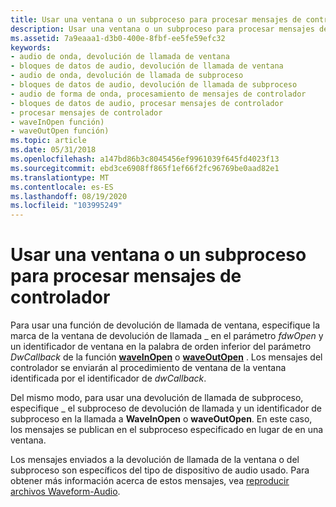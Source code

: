 ```yaml
---
title: Usar una ventana o un subproceso para procesar mensajes de controlador
description: Usar una ventana o un subproceso para procesar mensajes de controlador
ms.assetid: 7a9eaaa1-d3b0-400e-8fbf-ee5fe59efc32
keywords:
- audio de onda, devolución de llamada de ventana
- bloques de datos de audio, devolución de llamada de ventana
- audio de onda, devolución de llamada de subproceso
- bloques de datos de audio, devolución de llamada de subproceso
- audio de forma de onda, procesamiento de mensajes de controlador
- bloques de datos de audio, procesar mensajes de controlador
- procesar mensajes de controlador
- waveInOpen función)
- waveOutOpen función)
ms.topic: article
ms.date: 05/31/2018
ms.openlocfilehash: a147bd86b3c8045456ef9961039f645fd4023f13
ms.sourcegitcommit: ebd3ce6908ff865f1ef66f2fc96769be0aad82e1
ms.translationtype: MT
ms.contentlocale: es-ES
ms.lasthandoff: 08/19/2020
ms.locfileid: "103995249"
---
```

# <a name="using-a-window-or-thread-to-process-driver-messages"></a>Usar una ventana o un subproceso para procesar mensajes de controlador

Para usar una función de devolución de llamada de ventana, especifique la marca de la ventana de devolución de llamada \_ en el parámetro *fdwOpen* y un identificador de ventana en la palabra de orden inferior del parámetro *DwCallback* de la función [**waveInOpen**](/windows/win32/api/mmeapi/nf-mmeapi-waveinopen) o [**waveOutOpen**](/windows/win32/api/mmeapi/nf-mmeapi-waveoutopen) . Los mensajes del controlador se enviarán al procedimiento de ventana de la ventana identificada por el identificador de *dwCallback*.

Del mismo modo, para usar una devolución de llamada de subproceso, especifique \_ el subproceso de devolución de llamada y un identificador de subproceso en la llamada a **WaveInOpen** o **waveOutOpen**. En este caso, los mensajes se publican en el subproceso especificado en lugar de en una ventana.

Los mensajes enviados a la devolución de llamada de la ventana o del subproceso son específicos del tipo de dispositivo de audio usado. Para obtener más información acerca de estos mensajes, vea [reproducir archivos Waveform-Audio](playing-waveform-audio-files.md).

 

 